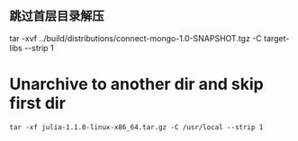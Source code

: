 ## 跳过首层目录解压
tar -xvf ../build/distributions/connect-mongo-1.0-SNAPSHOT.tgz -C target-libs --strip 1

# Unarchive to another dir and skip first dir
`tar -xf julia-1.1.0-linux-x86_64.tar.gz -C /usr/local --strip 1`
